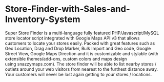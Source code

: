 # Store-Finder-with-Sales-and-Inventory-System
Super Store Finder is a multi-language fully featured PHP/Javascript/MySQL store locator script integrated with Google Maps API v3 that allows customers to locate your stores easily. Packed with great features such as Geo Location, Drag and Drop Marker, Bulk Import and Geo code, Google Street View, Google Maps Direction and it is customizable and stylable (with extensible themes/add-ons, custom colors and maps design using snazzymaps.com). The store finder will be able to list nearby stores / outlets around your web visitors from nearest to the furthest distance away. Your customers will never be lost again getting to your stores / locations.
